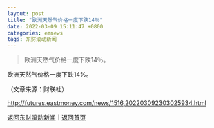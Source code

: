 ```yaml
---
layout: post
title: "欧洲天然气价格一度下跌14％"
date: 2022-03-09 15:11:47 +0800
categories: emnews
tags: 东财滚动新闻
---
```

> 欧洲天然气价格一度下跌14％。

<p>欧洲天然气价格一度下跌14%。</p><p class="em_media">（文章来源：财联社）</p>

<http://futures.eastmoney.com/news/1516,202203092303025934.html>

[返回东财滚动新闻](//finews.withounder.com/emnews/)｜[返回首页](//finews.withounder.com/)